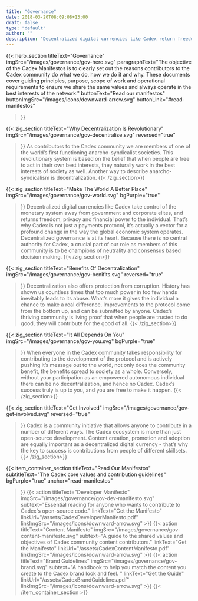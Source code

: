 ```yaml
---
title: "Governance"
date: 2018-03-20T08:09:08+13:00
draft: false
type: "default"
author: ""
description: "Decentralized digital currencies like Cadex return freedom, privacy and financial power back to the individual."
---
```

<script src="https://ajax.googleapis.com/ajax/libs/jquery/3.3.1/jquery.min.js"></script>
{{< hero_section
titleText="Governance"
imgSrc="/images/governance/gov-hero.svg"
paragraphText="The objective of the Cadex Manifestos is to clearly set out the reasons contributors to the Cadex community do what we do, how we do it and why. These documents cover guiding principles, purpose, scope of work and operational requirements to ensure we share the same values and always operate in the best interests of the&nbsp;network."
buttonText="Read our manifestos"
buttonImgSrc="/images/icons/downward-arrow.svg"
buttonLink="#read-manifestos"
>}}

{{< zig_section
titleText="Why Decentralization Is Revolutionary"
imgSrc="/images/governance/gov-decentralise.svg"
reversed="true"
>}}
As contributors to the Cadex community we are members of one of the world’s first functioning anarcho-syndicalist societies. This revolutionary system is based on the belief that when people are free to act in their own best interests, they naturally work in the best interests of society as well. Another way to describe anarcho-syndicalism is&nbsp;decentralization.
{{< /zig_section>}}


{{< zig_section
  titleText="Make The World A Better Place"
  imgSrc="/images/governance/gov-world.svg"
  bgPurple="true"
>}}
Decentralized digital currencies like Cadex take control of the monetary system away from government and corporate elites, and returns freedom, privacy and financial power to the individual. That’s why Cadex is not just a payments protocol, it’s actually a vector for a profound change in the way the global economic system operates. Decentralized governance is at its heart. Because there is no central authority for Cadex, a crucial part of our role as members of this community is to be champions of neutrality and consensus based decision&nbsp;making.
{{< /zig_section>}}


{{< zig_section
titleText="Benefits Of Decentralization"
imgSrc="/images/governance/gov-benifits.svg"
reversed="true"
>}}
Decentralization also offers protection from corruption. History has shown us countless times that too much power in too few hands inevitably leads to its abuse. What’s more it gives the individual a chance to make a real difference. Improvements to the protocol come from the bottom up, and can be submitted by anyone. Cadex’s thriving community is living proof that when people are trusted to do good, they will contribute for the good of&nbsp;all.
{{< /zig_section>}}


{{< zig_section
  titleText="It All Depends On You"
  imgSrc="/images/governance/gov-you.svg"
  bgPurple="true"
>}}
When everyone in the Cadex community takes responsibility for contributing to the development of the protocol and is actively pushing it’s message out to the world, not only does the community benefit, the benefits spread to society as a whole. Conversely, without your participation as an empowered autonomous individual there can be no decentralization, and hence no Cadex. Cadex’s success truly is up to you, and you are free to make it&nbsp;happen.
{{< /zig_section>}}


{{< zig_section
titleText="Get Involved"
imgSrc="/images/governance/gov-get-involved.svg"
reversed="true"
>}}
Cadex is a community initiative that allows anyone to contribute in a number of different ways. The Cadex ecosystem is more than just open-source development. Content creation, promotion and adoption are equally important as a decentralized digital currency -  that’s why the key to success is contributions from people of different&nbsp;skillsets.
{{< /zig_section>}}


{{< item_container_section
    titleText="Read Our Manifestos"
    subtitleText="The Cadex core values and contribution&nbsp;guidelines"
    bgPurple="true"
    anchor="read-manifestos"
>}}
    {{< action
        titleText="Developer Manifesto"
        imgSrc="/images/governance/gov-dev-manifesto.svg"
        subtext="Essential reading for anyone who wants to contribute to Cadex's open-source&nbsp;code."
        linkText="Get the Manifesto"
        linkUrl="/assets/CadexDeveloperManifesto.pdf"
        linkImgSrc="/images/icons/downward-arrow.svg"
    >}}
    {{< action
        titleText="Content Manifesto"
        imgSrc="/images/governance/gov-content-manifesto.svg"
        subtext="A guide to the shared values and objectives of Cadex community content&nbsp;contributors."
        linkText="Get the Manifesto"
        linkUrl="/assets/CadexContentManifesto.pdf"
        linkImgSrc="/images/icons/downward-arrow.svg"
    >}}
    {{< action
        titleText="Brand Guidelines"
        imgSrc="/images/governance/gov-brand.svg"
        subtext="A handbook to help you match the content you create to the Cadex brand look and&nbsp;feel. "
        linkText="Get the Guide"
        linkUrl="/assets/CadexBrandGuidelines.pdf"
        linkImgSrc="/images/icons/downward-arrow.svg"
    >}}
{{< /item_container_section >}}

<script>
$("a[href^='#']").click(function(e) {
	e.preventDefault();

	var position = $($(this).attr("href")).offset().top;

	$("body, html").animate({
		scrollTop: position
	} /* speed */ );
});
</script>
